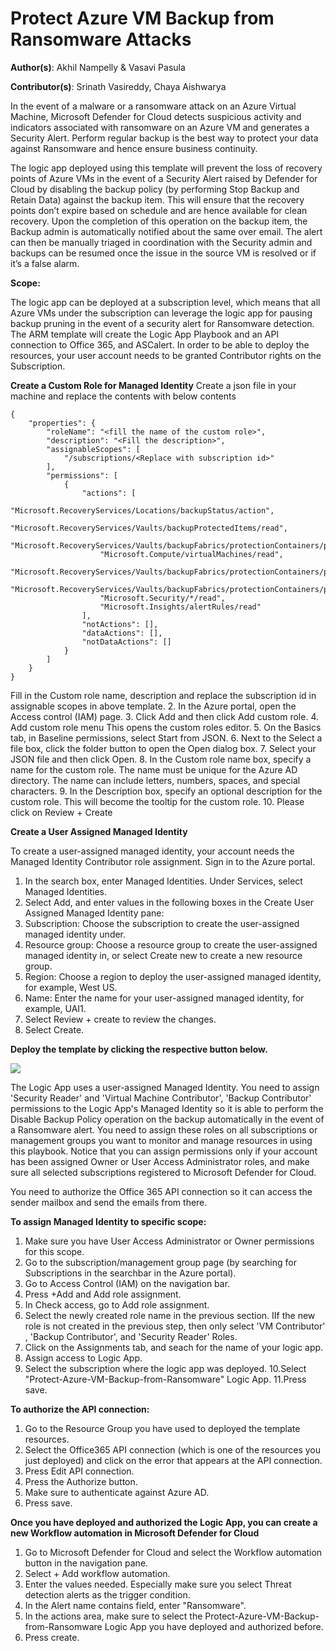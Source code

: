 # Protect Azure VM Backup from Ransomware Attacks

**Author(s)**: Akhil Nampelly & Vasavi Pasula

**Contributor(s)**: Srinath Vasireddy, Chaya Aishwarya

In the event of a malware or a ransomware attack on an Azure Virtual Machine, Microsoft Defender for Cloud detects suspicious activity and indicators associated with ransomware on an Azure VM and generates a Security Alert. Perform regular backup is the best way to protect your data against Ransomware and hence ensure business continuity.   

The logic app deployed using this template will prevent the loss of recovery points of Azure VMs in the event of a Security Alert raised by Defender for Cloud by disabling the backup policy (by performing Stop Backup and Retain Data) against the backup item. This will ensure that the recovery points don’t expire based on schedule and are hence available for clean recovery. Upon the completion of this operation on the backup item, the Backup admin is automatically notified about the same over email. The alert can then be manually triaged in coordination with the Security admin and backups can be resumed once the issue in the source VM is resolved or if it’s a false alarm.  

**Scope:**

The logic app can be deployed at a subscription level, which means that all Azure VMs under the subscription can leverage the logic app for pausing backup pruning in the event of a security alert for Ransomware detection.
The ARM template will create the Logic App Playbook and an API connection to Office 365, and ASCalert. In order to be able to deploy the resources, your user account needs to be granted Contributor rights on the Subscription.

**Create a Custom Role for Managed Identity**
Create a json file in your machine and replace the contents with below contents
```
{ 
    "properties": { 
        "roleName": "<fill the name of the custom role>", 
        "description": "<Fill the description>", 
        "assignableScopes": [ 
            "/subscriptions/<Replace with subscription id>"
        ], 
        "permissions": [ 
            { 
                "actions": [ 
                    "Microsoft.RecoveryServices/Locations/backupStatus/action", 
                    "Microsoft.RecoveryServices/Vaults/backupProtectedItems/read", 
                    "Microsoft.RecoveryServices/Vaults/backupFabrics/protectionContainers/protectedItems/write", 
                    "Microsoft.Compute/virtualMachines/read", 
                    "Microsoft.RecoveryServices/Vaults/backupFabrics/protectionContainers/protectedItems/read", 
                    "Microsoft.RecoveryServices/Vaults/backupFabrics/protectionContainers/protectedItems/operationResults/read", 
                    "Microsoft.Security/*/read", 
                    "Microsoft.Insights/alertRules/read"
                ], 
                "notActions": [], 
                "dataActions": [], 
                "notDataActions": [] 
            } 
        ] 
    } 
} 
```
Fill in the Custom role name, description and replace the subscription id in assignable scopes in above template.
2. In the Azure portal, open the Access control (IAM) page. 
3. Click Add and then click Add custom role. 
4. Add custom role menu
This opens the custom roles editor. 
5. On the Basics tab, in Baseline permissions, select Start from JSON. 
6. Next to the Select a file box, click the folder button to open the Open dialog box. 
7. Select your JSON file and then click Open. 
8. In the Custom role name box, specify a name for the custom role. The name must be unique for the Azure AD directory. The name can include letters, numbers, spaces, and special characters. 
9. In the Description box, specify an optional description for the custom role. This will become the tooltip for the custom role. 
10. Please click on Review + Create


**Create a User Assigned Managed Identity**

To create a user-assigned managed identity, your account needs the Managed Identity Contributor role assignment. 
Sign in to the Azure portal. 
1. In the search box, enter Managed Identities. Under Services, select Managed Identities. 
2. Select Add, and enter values in the following boxes in the Create User Assigned Managed Identity pane: 
3. Subscription: Choose the subscription to create the user-assigned managed identity under. 
4. Resource group: Choose a resource group to create the user-assigned managed identity in, or select Create new to create a new resource group. 
5. Region: Choose a region to deploy the user-assigned managed identity, for example, West US. 
6. Name: Enter the name for your user-assigned managed identity, for example, UAI1. 
7. Select Review + create to review the changes. 
8. Select Create.


**Deploy the template by clicking the respective button below.**

<a href="https://aka.ms/ProtectBackupfromRansomware" target="_blank">
    <img src="https://aka.ms/deploytoazurebutton"/>
</a>

The Logic App uses a user-assigned Managed Identity. You need to assign 'Security Reader' and 'Virtual Machine Contributor', 'Backup Contributor'  permissions to the Logic App's Managed Identity so it is able to perform the Disable Backup Policy operation on the backup automatically in the event of a Ransomware alert. You need to assign these roles on all subscriptions or management groups you want to monitor and manage resources in using this playbook. Notice that you can assign permissions only if your account has been assigned Owner or User Access Administrator roles, and make sure all selected subscriptions registered to Microsoft Defender for Cloud.

You need to authorize the Office 365 API connection so it can access the sender mailbox and send the emails from there.

**To assign Managed Identity to specific scope:**

1. Make sure you have User Access Administrator or Owner permissions for this scope.
2. Go to the subscription/management group page (by searching for Subscriptions in the searchbar in the Azure portal).
3. Go to Access Control (IAM) on the navigation bar.
4. Press +Add and Add role assignment.
5. In Check access, go to Add role assignment.
6. Select the newly created role name in the previous section. IIf the new role is not created in the previous step, then only select 'VM Contributor' , 'Backup Contributor', and 'Security Reader' Roles.
7. Click on the Assignments tab, and seach for the name of your logic app.
8. Assign access to Logic App.
9. Select the subscription where the logic app was deployed.
10.Select "Protect-Azure-VM-Backup-from-Ransomware" Logic App.
11.Press save.

**To authorize the API connection:**

1. Go to the Resource Group you have used to deployed the template resources.
2. Select the Office365 API connection (which is one of the resources you just deployed) and click on the error that appears at the API connection.
3. Press Edit API connection.
4. Press the Authorize button.
5. Make sure to authenticate against Azure AD.
6. Press save.

**Once you have deployed and authorized the Logic App, you can create a new Workflow automation in Microsoft Defender for Cloud**

1. Go to Microsoft Defender for Cloud and select the Workflow automation button in the navigation pane.
2. Select + Add workflow automation.
3. Enter the values needed. Especially make sure you select Threat detection alerts as the trigger condition.
4. In the Alert name contains field, enter "Ransomware".
5. In the actions area, make sure to select the Protect-Azure-VM-Backup-from-Ransomware Logic App you have deployed and authorized before.
6. Press create.

